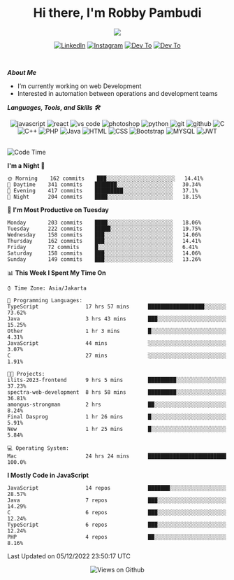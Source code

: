 <div align="center">
   <h1>Hi there, I'm Robby Pambudi </h1>

<img src="https://pronoun.cyou/x/y?subject=He&object=Him&height=20"> 
</div>

<p align='center'>
   <a href="https://www.linkedin.com/in/robbypambudi" target="_blank"><img src="https://img.shields.io/badge/LinkedIn-0077B5?style=for-the-badge&logo=linkedin&logoColor=white" alt="LinkedIn"></a>
   <a href="https://www.instagram.com/robbypambudi" target="_blank"><img src="https://img.shields.io/badge/Instagram-E4405F?style=for-the-badge&logo=instagram&logoColor=white" alt="Instagram"></a>
   <a href="https://dev.to/robbypambudi" target="_blank"><img src="https://img.shields.io/badge/dev.to-0A0A0A?style=for-the-badge&logo=dev.to&logoColor=white" alt="Dev To"></a>
   <a href="https://www.facebook.com/robbyulungpambudi" target="_blank"><img src="https://img.shields.io/badge/Facebook-1877F2?style=for-the-badge&logo=facebook&logoColor=white" alt="Dev To"></a>

</p> <p>
<br>
   
***About Me***
   
- I’m currently working on web Development
- Interested in automation between operations and development teams
 
   
***Languages, Tools, and Skills 🛠***

   <div align="center">
   <img src="https://img.shields.io/badge/JavaScript-F7DF1E?style=for-the-badge&logo=javascript&logoColor=black" alt="javascript" />
      <img src="https://img.shields.io/badge/React-61DAFB?style=for-the-badge&logo=react&logoColor=black" alt="react" />
      <img src="https://img.shields.io/badge/vs%20code-007ACC?style=for-the-badge&logo=visual%20studio%20code&logoColor=white" alt="vs code" />
      <img src="https://img.shields.io/badge/adobe%20photoshop-31A8FF?style=for-the-badge&logo=adobe%20photoshop&logoColor=white" alt="photoshop" />
      <img src="https://img.shields.io/badge/python-3776AB?style=for-the-badge&logo=python&logoColor=white" alt="python" />
      <img src="https://img.shields.io/badge/Git-F05032?style=for-the-badge&logo=git&logoColor=white" alt="git" />
      <img src="https://img.shields.io/badge/GitHub-100000?style=for-the-badge&logo=github&logoColor=white" alt="github" />
      <img src="https://img.shields.io/badge/c-%2300599C.svg?style=for-the-badge&logo=c&logoColor=white" alt="C" />
      <img src="https://img.shields.io/badge/c++-%2300599C.svg?style=for-the-badge&logo=c%2B%2B&logoColor=white" alt="C++" />   
      <img src="https://img.shields.io/badge/PHP-777BB4?style=for-the-badge&logo=php&logoColor=white" alt="PHP" />
      <img src="https://img.shields.io/badge/Java-ED8B00?style=for-the-badge&logo=java&logoColor=white" alt="Java"/>
      <img src="https://img.shields.io/badge/HTML5-E34F26?style=for-the-badge&logo=html5&logoColor=white" alt="HTML" />
      <img src="https://img.shields.io/badge/CSS-239120?&style=for-the-badge&logo=css3&logoColor=white" alt ="CSS" />
      <img src="https://img.shields.io/badge/Bootstrap-563D7C?style=for-the-badge&logo=bootstrap&logoColor=white" alt="Bootstrap" />
      <img src="https://img.shields.io/badge/MySQL-00000F?style=for-the-badge&logo=mysql&logoColor=white" alt="MYSQL" />
      <img src="https://img.shields.io/badge/json%20web%20tokens-323330?style=for-the-badge&logo=json-web-tokens&logoColor=pink" alt="JWT" />
      
   </div><br>
   
<!--START_SECTION:waka-->
![Code Time](http://img.shields.io/badge/Code%20Time-240%20hrs%2051%20mins-blue)

**I'm a Night 🦉** 

```text
🌞 Morning    162 commits    ███░░░░░░░░░░░░░░░░░░░░░░   14.41% 
🌆 Daytime    341 commits    ███████░░░░░░░░░░░░░░░░░░   30.34% 
🌃 Evening    417 commits    █████████░░░░░░░░░░░░░░░░   37.1% 
🌙 Night      204 commits    ████░░░░░░░░░░░░░░░░░░░░░   18.15%

```
📅 **I'm Most Productive on Tuesday** 

```text
Monday       203 commits    ████░░░░░░░░░░░░░░░░░░░░░   18.06% 
Tuesday      222 commits    █████░░░░░░░░░░░░░░░░░░░░   19.75% 
Wednesday    158 commits    ███░░░░░░░░░░░░░░░░░░░░░░   14.06% 
Thursday     162 commits    ███░░░░░░░░░░░░░░░░░░░░░░   14.41% 
Friday       72 commits     █░░░░░░░░░░░░░░░░░░░░░░░░   6.41% 
Saturday     158 commits    ███░░░░░░░░░░░░░░░░░░░░░░   14.06% 
Sunday       149 commits    ███░░░░░░░░░░░░░░░░░░░░░░   13.26%

```


📊 **This Week I Spent My Time On** 

```text
⌚︎ Time Zone: Asia/Jakarta

💬 Programming Languages: 
TypeScript               17 hrs 57 mins      ██████████████████░░░░░░░   73.62% 
Java                     3 hrs 43 mins       ███░░░░░░░░░░░░░░░░░░░░░░   15.25% 
Other                    1 hr 3 mins         █░░░░░░░░░░░░░░░░░░░░░░░░   4.31% 
JavaScript               44 mins             ░░░░░░░░░░░░░░░░░░░░░░░░░   3.07% 
C                        27 mins             ░░░░░░░░░░░░░░░░░░░░░░░░░   1.91%

🐱‍💻 Projects: 
ilits-2023-frontend      9 hrs 5 mins        █████████░░░░░░░░░░░░░░░░   37.23% 
spectra-web-development  8 hrs 58 mins       █████████░░░░░░░░░░░░░░░░   36.81% 
amongus-strongman        2 hrs               ██░░░░░░░░░░░░░░░░░░░░░░░   8.24% 
Final Dasprog            1 hr 26 mins        █░░░░░░░░░░░░░░░░░░░░░░░░   5.91% 
New                      1 hr 25 mins        █░░░░░░░░░░░░░░░░░░░░░░░░   5.84%

💻 Operating System: 
Mac                      24 hrs 24 mins      █████████████████████████   100.0%

```

**I Mostly Code in JavaScript** 

```text
JavaScript               14 repos            ███████░░░░░░░░░░░░░░░░░░   28.57% 
Java                     7 repos             ███░░░░░░░░░░░░░░░░░░░░░░   14.29% 
C                        6 repos             ███░░░░░░░░░░░░░░░░░░░░░░   12.24% 
TypeScript               6 repos             ███░░░░░░░░░░░░░░░░░░░░░░   12.24% 
PHP                      4 repos             ██░░░░░░░░░░░░░░░░░░░░░░░   8.16%

```



 Last Updated on 05/12/2022 23:50:17 UTC
<!--END_SECTION:waka-->

<div align="center">
<img src="https://komarev.com/ghpvc/?username=robbypambudi&color=green" alt="Views on Github" />
</div>

